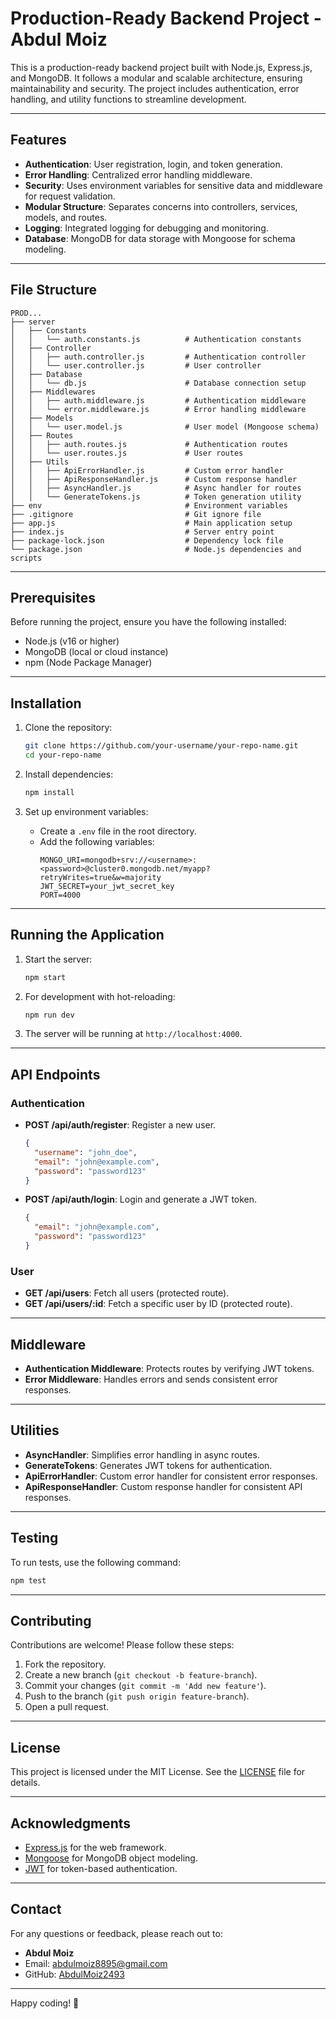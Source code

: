 # Production-Ready Backend Project - Abdul Moiz

This is a production-ready backend project built with Node.js, Express.js, and MongoDB. It follows a modular and scalable architecture, ensuring maintainability and security. The project includes authentication, error handling, and utility functions to streamline development.

---

## Features

- **Authentication**: User registration, login, and token generation.
- **Error Handling**: Centralized error handling middleware.
- **Security**: Uses environment variables for sensitive data and middleware for request validation.
- **Modular Structure**: Separates concerns into controllers, services, models, and routes.
- **Logging**: Integrated logging for debugging and monitoring.
- **Database**: MongoDB for data storage with Mongoose for schema modeling.

---

## File Structure

```
PROD...
├── server
│   ├── Constants
│   │   └── auth.constants.js          # Authentication constants
│   ├── Controller
│   │   ├── auth.controller.js         # Authentication controller
│   │   └── user.controller.js         # User controller
│   ├── Database
│   │   └── db.js                      # Database connection setup
│   ├── Middlewares
│   │   ├── auth.middleware.js         # Authentication middleware
│   │   └── error.middleware.js        # Error handling middleware
│   ├── Models
│   │   └── user.model.js              # User model (Mongoose schema)
│   ├── Routes
│   │   ├── auth.routes.js             # Authentication routes
│   │   └── user.routes.js             # User routes
│   ├── Utils
│   │   ├── ApiErrorHandler.js         # Custom error handler
│   │   ├── ApiResponseHandler.js      # Custom response handler
│   │   ├── AsyncHandler.js            # Async handler for routes
│   │   └── GenerateTokens.js          # Token generation utility
├── env                                # Environment variables
├── .gitignore                         # Git ignore file
├── app.js                             # Main application setup
├── index.js                           # Server entry point
├── package-lock.json                  # Dependency lock file
└── package.json                       # Node.js dependencies and scripts
```

---

## Prerequisites

Before running the project, ensure you have the following installed:

- Node.js (v16 or higher)
- MongoDB (local or cloud instance)
- npm (Node Package Manager)

---

## Installation

1. Clone the repository:
   ```bash
   git clone https://github.com/your-username/your-repo-name.git
   cd your-repo-name
   ```

2. Install dependencies:
   ```bash
   npm install
   ```

3. Set up environment variables:
   - Create a `.env` file in the root directory.
   - Add the following variables:
     ```
     MONGO_URI=mongodb+srv://<username>:<password>@cluster0.mongodb.net/myapp?retryWrites=true&w=majority
     JWT_SECRET=your_jwt_secret_key
     PORT=4000
     ```

---

## Running the Application

1. Start the server:
   ```bash
   npm start
   ```

2. For development with hot-reloading:
   ```bash
   npm run dev
   ```

3. The server will be running at `http://localhost:4000`.

---

## API Endpoints

### Authentication
- **POST /api/auth/register**: Register a new user.
  ```json
  {
    "username": "john_doe",
    "email": "john@example.com",
    "password": "password123"
  }
  ```

- **POST /api/auth/login**: Login and generate a JWT token.
  ```json
  {
    "email": "john@example.com",
    "password": "password123"
  }
  ```

### User
- **GET /api/users**: Fetch all users (protected route).
- **GET /api/users/:id**: Fetch a specific user by ID (protected route).

---

## Middleware

- **Authentication Middleware**: Protects routes by verifying JWT tokens.
- **Error Middleware**: Handles errors and sends consistent error responses.

---

## Utilities

- **AsyncHandler**: Simplifies error handling in async routes.
- **GenerateTokens**: Generates JWT tokens for authentication.
- **ApiErrorHandler**: Custom error handler for consistent error responses.
- **ApiResponseHandler**: Custom response handler for consistent API responses.

---

## Testing

To run tests, use the following command:
```bash
npm test
```

---

## Contributing

Contributions are welcome! Please follow these steps:

1. Fork the repository.
2. Create a new branch (`git checkout -b feature-branch`).
3. Commit your changes (`git commit -m 'Add new feature'`).
4. Push to the branch (`git push origin feature-branch`).
5. Open a pull request.

---

## License

This project is licensed under the MIT License. See the [LICENSE](LICENSE) file for details.

---

## Acknowledgments

- [Express.js](https://expressjs.com/) for the web framework.
- [Mongoose](https://mongoosejs.com/) for MongoDB object modeling.
- [JWT](https://jwt.io/) for token-based authentication.

---

## Contact

For any questions or feedback, please reach out to:

- **Abdul Moiz**  
- Email: abdulmoiz8895@gmail.com  
- GitHub: [AbdulMoiz2493](https://github.com/AbdulMoiz2493)  

---

Happy coding! 🚀
